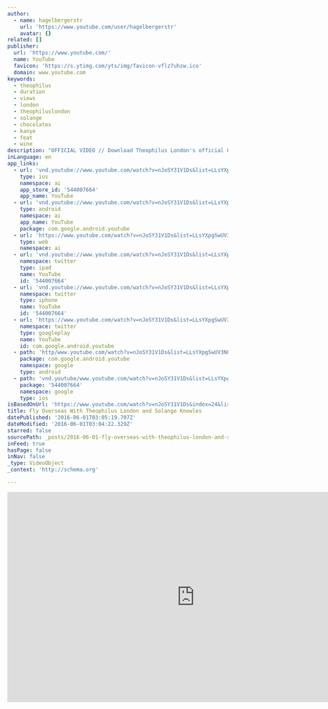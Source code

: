 ```yaml
---
author:
  - name: hagelbergerstr
    url: 'https://www.youtube.com/user/hagelbergerstr'
    avatar: {}
related: []
publisher:
  url: 'https://www.youtube.com/'
  name: YouTube
  favicon: 'https://s.ytimg.com/yts/img/favicon-vflz7uhzw.ico'
  domain: www.youtube.com
keywords:
  - theophilus
  - duration
  - views
  - london
  - theophiluslondon
  - solange
  - chocolates
  - kanye
  - feat
  - wine
description: "OFFICIAL VIDEO // Download Theophilus London's official Green Label Sound single \"Flying Overseas\" featuring Solange Knowles and Devonte Hynes for free at greenlabelsound.com/​artist/​theophilus_london"
inLanguage: en
app_links:
  - url: 'vnd.youtube://www.youtube.com/watch?v=nJoSY31V1Ds&list=LLsYXpgSwUV3N8XVfVgPV0rw&index=24&feature=applinks'
    type: ios
    namespace: ai
    app_store_id: '544007664'
    app_name: YouTube
  - url: 'vnd.youtube://www.youtube.com/watch?v=nJoSY31V1Ds&list=LLsYXpgSwUV3N8XVfVgPV0rw&index=24&feature=applinks'
    type: android
    namespace: ai
    app_name: YouTube
    package: com.google.android.youtube
  - url: 'https://www.youtube.com/watch?v=nJoSY31V1Ds&list=LLsYXpgSwUV3N8XVfVgPV0rw&index=24&feature=applinks'
    type: web
    namespace: ai
  - url: 'vnd.youtube://www.youtube.com/watch?v=nJoSY31V1Ds&list=LLsYXpgSwUV3N8XVfVgPV0rw&index=24&feature=applinks'
    namespace: twitter
    type: ipad
    name: YouTube
    id: '544007664'
  - url: 'vnd.youtube://www.youtube.com/watch?v=nJoSY31V1Ds&list=LLsYXpgSwUV3N8XVfVgPV0rw&index=24&feature=applinks'
    namespace: twitter
    type: iphone
    name: YouTube
    id: '544007664'
  - url: 'https://www.youtube.com/watch?v=nJoSY31V1Ds&list=LLsYXpgSwUV3N8XVfVgPV0rw&index=24'
    namespace: twitter
    type: googleplay
    name: YouTube
    id: com.google.android.youtube
  - path: 'http/www.youtube.com/watch?v=nJoSY31V1Ds&list=LLsYXpgSwUV3N8XVfVgPV0rw&index=24'
    package: com.google.android.youtube
    namespace: google
    type: android
  - path: 'vnd.youtube/www.youtube.com/watch?v=nJoSY31V1Ds&list=LLsYXpgSwUV3N8XVfVgPV0rw&index=24'
    package: '544007664'
    namespace: google
    type: ios
isBasedOnUrl: 'https://www.youtube.com/watch?v=nJoSY31V1Ds&index=24&list=LLsYXpgSwUV3N8XVfVgPV0rw'
title: Fly Overseas With Theophilus London and Solange Knowles
datePublished: '2016-06-01T03:05:19.707Z'
dateModified: '2016-06-01T03:04:22.329Z'
starred: false
sourcePath: _posts/2016-06-01-fly-overseas-with-theophilus-london-and-solange-knowles.md
inFeed: true
hasPage: false
inNav: false
_type: VideoObject
_context: 'http://schema.org'

---
```

<iframe src="https://cdn.embedly.com/widgets/media.html?src=https%3A%2F%2Fwww.youtube.com%2Fembed%2FnJoSY31V1Ds%3Ffeature%3Doembed&amp;url=http%3A%2F%2Fwww.youtube.com%2Fwatch%3Fv%3DnJoSY31V1Ds&amp;image=https%3A%2F%2Fi.ytimg.com%2Fvi%2FnJoSY31V1Ds%2Fhqdefault.jpg&amp;key=b7d04c9b404c499eba89ee7072e1c4f7&amp;type=text%2Fhtml&amp;schema=youtube" width="854" height="480" scrolling="no" frameborder="0" allowfullscreen="" style=""></iframe>